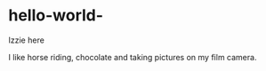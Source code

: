 # hello-world-

Izzie here 

I like horse riding, chocolate and taking pictures on my film camera. 
